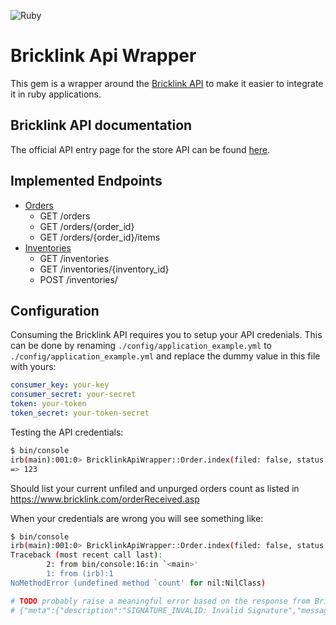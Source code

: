 ![Ruby](https://github.com/jethroo/bricklink-api-wrapper/workflows/Ruby/badge.svg)

# Bricklink Api Wrapper

This gem is a wrapper around the [Bricklink API](https://www.bricklink.com/v2/api/welcome.page)
to make it easier to integrate it in ruby applications.

## Bricklink API documentation

The official API entry page for the store API can be found [here](https://www.bricklink.com/v2/api/welcome.page).

## Implemented Endpoints

* [Orders](./lib/bricklink_api_wrapper/order.rb)
  * GET /orders
  * GET /orders/{order_id}
  * GET /orders/{order_id}/items
* [Inventories](./lib/bricklink_api_wrapper/user_inventory.rb)
  * GET /inventories
  * GET /inventories/{inventory_id}
  * POST /inventories/

## Configuration

Consuming the Bricklink API requires you to setup your API credenials. This can be done by renaming `./config/application_example.yml` to `./config/application_example.yml` and replace the dummy value in this file with yours: 

```yml
consumer_key: your-key
consumer_secret: your-secret
token: your-token
token_secret: your-token-secret
```

Testing the API credentials:

```bash
$ bin/console 
irb(main):001:0> BricklinkApiWrapper::Order.index(filed: false, status: '-PURGED').count
=> 123
```
Should list your current unfiled and unpurged orders count as listed in https://www.bricklink.com/orderReceived.asp

When your credentials are wrong you will see something like:

```bash
$ bin/console 
irb(main):001:0> BricklinkApiWrapper::Order.index(filed: false, status: '-PURGED').count
Traceback (most recent call last):
        2: from bin/console:16:in `<main>'
        1: from (irb):1
NoMethodError (undefined method `count' for nil:NilClass)

# TODO probably raise a meaningful error based on the response from Bricklink
# {"meta":{"description":"SIGNATURE_INVALID: Invalid Signature","message":"BAD_OAUTH_REQUEST","code":401}}
```

